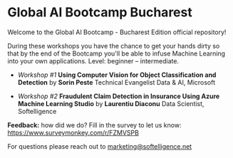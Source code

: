 # Global AI Bootcamp Bucharest
Welcome to the Global AI Bootcamp - Bucharest Edition official repository!

During these workshops you have the chance to get your hands dirty so that by the end of the Bootcamp you'll be able to infuse Machine Learning into your own applications. Level: beginner – intermediate.

*  _Workshop #1_ __Using Computer Vision for Object Classification and Detection__ by __Sorin Peste__  Technical Evangelist Data & AI, Microsoft

* _Workshop #2_ __Fraudulent Claim Detection in Insurance Using Azure Machine Learning Studio__ by __Laurentiu Diaconu__ Data Scientist, Softelligence

__Feedback:__ how did we do? Fill in the survey to let us know: https://www.surveymonkey.com/r/FZMVSPB 

For questions please reach out to marketing@softelligence.net
